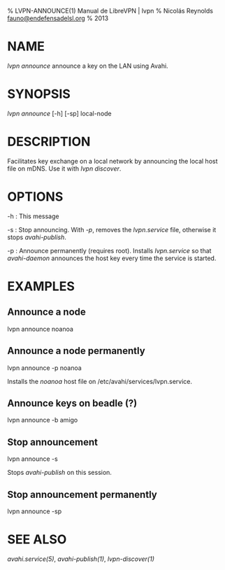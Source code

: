 % LVPN-ANNOUNCE(1) Manual de LibreVPN | lvpn
% Nicolás Reynolds <fauno@endefensadelsl.org>
% 2013

# NAME

_lvpn announce_ announce a key on the LAN using Avahi.


# SYNOPSIS

_lvpn announce_ [-h] [-sp] local-node


# DESCRIPTION

Facilitates key exchange on a local network by announcing the local host
file on mDNS.  Use it with _lvpn discover_.


# OPTIONS

-h
:    This message

-s
:    Stop announcing.  With _-p_, removes the _lvpn.service_ file,
     otherwise it stops _avahi-publish_.

-p
:    Announce permanently (requires root).  Installs _lvpn.service_ so
     that _avahi-daemon_ announces the host key every time the service
     is started.

# EXAMPLES

## Announce a node

  lvpn announce noanoa


## Announce a node permanently

  lvpn announce -p noanoa

Installs the _noanoa_ host file on /etc/avahi/services/lvpn.service.


## Announce keys on beadle (?)

  lvpn announce -b amigo


## Stop announcement

  lvpn announce -s

Stops _avahi-publish_ on this session.


## Stop announcement permanently

  lvpn announce -sp


# SEE ALSO

_avahi.service(5)_, _avahi-publish(1)_, _lvpn-discover(1)_
